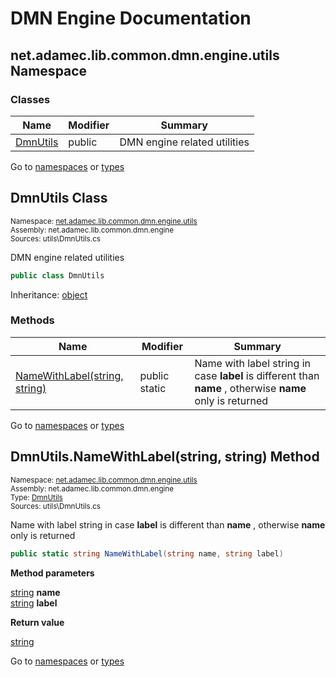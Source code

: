 #  DMN Engine Documentation #
##  <a id="n-net.adamec.lib.common.dmn.engine.utils__1g4rfg6" />  net.adamec.lib.common.dmn.engine.utils Namespace ##
###  Classes ###

 | Name | Modifier | Summary | 
 | ------ | ---------- | --------- | 
 | [DmnUtils](net.adamec.lib.common.dmn.engine.utils__1g4rfg6.md#t-net.adamec.lib.common.dmn.engine.utils.dmnutils__3sc2yu) | public | DMN engine related utilities | 

 


Go to [namespaces](net.adamec.lib.common.dmn.engine.md#namespace-list) or [types](net.adamec.lib.common.dmn.engine.md#type-list)


 


##  <a id="t-net.adamec.lib.common.dmn.engine.utils.dmnutils__3sc2yu" />  DmnUtils Class ##
<small>Namespace: [net.adamec.lib.common.dmn.engine.utils](net.adamec.lib.common.dmn.engine.utils__1g4rfg6.md#n-net.adamec.lib.common.dmn.engine.utils__1g4rfg6)           
Assembly: net.adamec.lib.common.dmn.engine           
Sources: utils\DmnUtils.cs</small>


DMN engine related utilities



```csharp
public class DmnUtils
```

Inheritance: <a href="https://docs.microsoft.com/en-us/dotnet/api/system.object" target="_blank" >object</a>           



###  Methods ###

 | Name | Modifier | Summary | 
 | ------ | ---------- | --------- | 
 | [NameWithLabel(string, string)](net.adamec.lib.common.dmn.engine.utils__1g4rfg6.md#m-net.adamec.lib.common.dmn.engine.utils.dmnutils.namewithlabel_system.string-system.string___x3ggwh) | public static | Name with label string in case <strong>label</strong> is different than <strong>name</strong> , otherwise <strong>name</strong> only is returned | 

 


Go to [namespaces](net.adamec.lib.common.dmn.engine.md#namespace-list) or [types](net.adamec.lib.common.dmn.engine.md#type-list)


 


##  <a id="m-net.adamec.lib.common.dmn.engine.utils.dmnutils.namewithlabel_system.string-system.string___x3ggwh" />  DmnUtils.NameWithLabel(string, string) Method ##
<small>Namespace: [net.adamec.lib.common.dmn.engine.utils](net.adamec.lib.common.dmn.engine.utils__1g4rfg6.md#n-net.adamec.lib.common.dmn.engine.utils__1g4rfg6)           
Assembly: net.adamec.lib.common.dmn.engine           
Type: [DmnUtils](net.adamec.lib.common.dmn.engine.utils__1g4rfg6.md#t-net.adamec.lib.common.dmn.engine.utils.dmnutils__3sc2yu)           
Sources: utils\DmnUtils.cs</small>


Name with label string in case <strong>label</strong> is different than <strong>name</strong> , otherwise <strong>name</strong> only is returned



```csharp
public static string NameWithLabel(string name, string label)
```

<strong>Method parameters</strong><dl><dt><a href="https://docs.microsoft.com/en-us/dotnet/api/system.string" target="_blank" >string</a> <strong>name</strong></dt><dd></dd><dt><a href="https://docs.microsoft.com/en-us/dotnet/api/system.string" target="_blank" >string</a> <strong>label</strong></dt><dd></dd></dl>
<strong>Return value</strong><dl><dt><a href="https://docs.microsoft.com/en-us/dotnet/api/system.string" target="_blank" >string</a></dt><dd></dd></dl>


Go to [namespaces](net.adamec.lib.common.dmn.engine.md#namespace-list) or [types](net.adamec.lib.common.dmn.engine.md#type-list)


 



